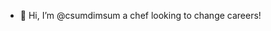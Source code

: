 - 👋 Hi, I’m @csumdimsum a chef looking to change careers!


<!---
csumdimsum/csumdimsum is a ✨ special ✨ repository because its `README.md` (this file) appears on your GitHub profile.
You can click the Preview link to take a look at your changes.
--->
